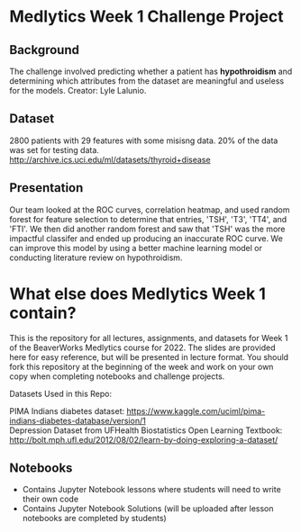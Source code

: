 # Medlytics Week 1 Challenge Project
## Background
The challenge involved predicting whether a patient has **hypothroidism** and determining which attributes from the dataset are meaningful and useless for the models. Creator: Lyle Lalunio.

## Dataset
2800 patients with 29 features with some misisng data. 20% of the data was set for testing data. http://archive.ics.uci.edu/ml/datasets/thyroid+disease  

## Presentation
Our team looked at the ROC curves, correlation heatmap, and used random forest for feature selection to determine that entries, 'TSH', 'T3', 'TT4', and 'FTI'. We then did another random forest and saw that 'TSH' was the more impactful classifer and ended up producing an inaccurate ROC curve. We can improve this model by using a better machine learning model or conducting literature review on hypothroidism.

# What else does Medlytics Week 1 contain?
This is the repository for all lectures, assignments, and datasets for Week 1 of the BeaverWorks Medlytics course for 2022. The slides are provided here for easy reference, but will be presented in lecture format. You should fork this repository at the beginning of the week and work on your own copy when completing notebooks and challenge projects.

Datasets Used in this Repo:

PIMA Indians diabetes dataset: https://www.kaggle.com/uciml/pima-indians-diabetes-database/version/1   
Depression Dataset from UFHealth Biostatistics Open Learning Textbook: http://bolt.mph.ufl.edu/2012/08/02/learn-by-doing-exploring-a-dataset/   

## Notebooks
* Contains Jupyter Notebook lessons where students will need to write their own code
* Contains Jupyter Notebook Solutions (will be uploaded after lesson notebooks are completed by students)
